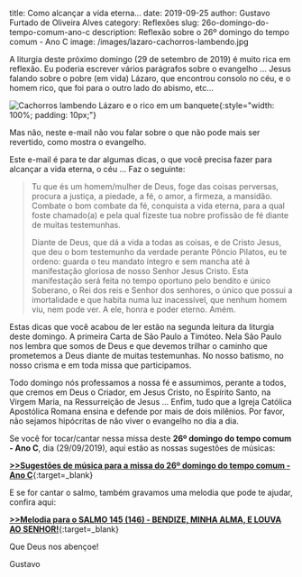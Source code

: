 title: Como alcançar a vida eterna...
date: 2019-09-25
author: Gustavo Furtado de Oliveira Alves
category: Reflexões
slug: 26o-domingo-do-tempo-comum-ano-c
description: Reflexão sobre o 26º domingo do tempo comum - Ano C
image: /images/lazaro-cachorros-lambendo.jpg

A liturgia deste próximo domingo (29 de setembro de 2019) é muito rica em reflexão. Eu poderia escrever vários parágrafos sobre o evangelho ... Jesus falando sobre o pobre (em vida) Lázaro, que encontrou consolo no céu, e o homem rico, que foi para o outro lado do abismo, etc...

![Cachorros lambendo Lázaro e o rico em um banquete](/images/lazaro-cachorros-lambendo.jpg){:style="width: 100%; padding: 10px;"}

Mas não, neste e-mail não vou falar sobre o que não pode mais ser revertido, como mostra o evangelho.

Este e-mail é para te dar algumas dicas, o que você precisa fazer para alcançar a vida eterna, o céu ... Faz o seguinte:

> Tu que és um homem/mulher de Deus, foge das coisas perversas, procura a justiça, a piedade, a fé, o amor, a firmeza, a mansidão. Combate o bom combate da fé, conquista a vida eterna, para a qual foste chamado(a) e pela qual fizeste tua nobre profissão de fé diante de muitas testemunhas.
>
> Diante de Deus, que dá a vida a todas as coisas, e de Cristo Jesus, que deu o bom testemunho da verdade perante Pôncio Pilatos, eu te ordeno: guarda o teu mandato íntegro e sem mancha até à manifestação gloriosa de nosso Senhor Jesus Cristo. Esta manifestação será feita no tempo oportuno pelo bendito e único Soberano, o Rei dos reis e Senhor dos senhores, o único que possui a imortalidade e que habita numa luz inacessível, que nenhum homem viu, nem pode ver. A ele, honra e poder eterno. Amém.

Estas dicas que você acabou de ler estão na segunda leitura da liturgia deste domingo. A primeira Carta de São Paulo a Timóteo. Nela São Paulo nos lembra que somos de Deus e que devemos trilhar o caminho que prometemos a Deus diante de muitas testemunhas. No nosso batismo, no nosso crisma e em toda missa que participamos.

Todo domingo nós professamos a nossa fé e assumimos, perante a todos, que cremos em Deus o Criador, em Jesus Cristo, no Espírito Santo, na Virgem Maria, na Ressurreição de Jesus ... Enfim, tudo que a Igreja Católica Apostólica Romana ensina e defende por mais de dois milênios. Por favor, não sejamos hipócritas de não viver o evangelho no dia a dia.


Se você for tocar/cantar nessa missa deste **26º domingo do tempo comum - Ano C**, dia (29/09/2019),
aqui estão as nossas sugestões de músicas:

[**>>Sugestões de música para a missa do 26º domingo do tempo comum - Ano C**](https://musicasparamissa.com.br/sugestoes-para/26o-domingo-do-tempo-comum-ano-c/){:target=\_blank}

E se for cantar o salmo, também gravamos uma melodia que pode te ajudar, confira aqui:

[**>>Melodia para o SALMO 145 (146) - BENDIZE, MINHA ALMA, E LOUVA AO SENHOR!**](https://musicasparamissa.com.br/musica/salmo-145-146-bendize-minha-alma-e-louva-ao-senhor/){:target=\_blank}

Que Deus nos abençoe!

Gustavo
